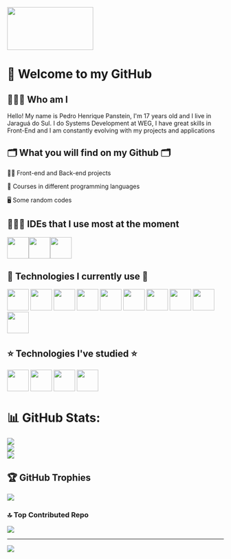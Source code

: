 <img src="" height="100px" width="200px" align="top">

# 👋 Welcome to my GitHub

## 🙋🏻‍♂️ Who am I

Hello! My name is Pedro Henrique Panstein, I'm 17 years old and I live in Jaraguá do Sul. I do Systems Development at WEG, I have great skills in Front-End and I am constantly evolving with my projects and applications

## 🗂️ What you will find on my Github 🗂️

👩‍💻 Front-end and Back-end projects

🤖 Courses in different programming languages

🖥️ Some random codes

## 👨🏽‍💻 IDEs that I use most at the moment
  <div style="display: flex;">
    <a href="https://code.visualstudio.com/"><img src="https://cdn.jsdelivr.net/gh/devicons/devicon@latest/icons/vscode/vscode-original.svg" height="50px"/></a>
    <a href="https://www.jetbrains.com/pt-br/idea/"><img src="https://cdn.jsdelivr.net/gh/devicons/devicon@latest/icons/intellij/intellij-original.svg" height="50px"/></a>
    <a href="https://developer.android.com/studio?hl=pt-br"><img src="https://cdn.jsdelivr.net/gh/devicons/devicon@latest/icons/androidstudio/androidstudio-      
    original.svg" height="50px"/></a>
  </div>
          
          
## 🌟 Technologies I currently use 🌟

<a href="https://www.alura.com.br/artigos/o-que-e-html-suas-tags-parte-1-estrutura-basica?srsltid=AfmBOorpGsv3AKPOVBrkDjl7keJGF-l1GIXqxhki-sWBpoWj3yJyKCJF"><img src="https://cdn.jsdelivr.net/gh/devicons/devicon@latest/icons/html5/html5-original.svg"  height="50px"/></a>
<a href="https://www.alura.com.br/artigos/css?srsltid=AfmBOoqUoDAE3VDHgYAxEIYNDXsZdKaC9pqD8Gg2dkJZaZT-1zML9U7u"><img src="https://cdn.jsdelivr.net/gh/devicons/devicon@latest/icons/css3/css3-original.svg" height="50px"/></a>
<a href="https://sass-lang.com/"><img src="https://cdn.jsdelivr.net/gh/devicons/devicon@latest/icons/sass/sass-original.svg" height="50px"/></a>
<a href="https://developer.mozilla.org/pt-BR/docs/Web/JavaScript"><img src="https://cdn.jsdelivr.net/gh/devicons/devicon@latest/icons/javascript/javascript-original.svg" height="50px"></a>
<a href="https://www.typescriptlang.org/"><img src="https://cdn.jsdelivr.net/gh/devicons/devicon@latest/icons/typescript/typescript-original.svg" height="50px"></a>
<a href="https://angular.dev/"><img src="https://cdn.jsdelivr.net/gh/devicons/devicon@latest/icons/angular/angular-original.svg" height="50px"></a>
<a href="https://www.java.com/pt-BR/"><img src="https://cdn.jsdelivr.net/gh/devicons/devicon@latest/icons/java/java-original.svg" height="50px"></a>
<a href="https://junit.org/junit5/"><img src="https://cdn.jsdelivr.net/gh/devicons/devicon@latest/icons/junit/junit-original.svg" height="50px"></a>
<a href="https://kotlinlang.org/"><img src="https://cdn.jsdelivr.net/gh/devicons/devicon@latest/icons/kotlin/kotlin-original.svg" height="50px"></a>
<a href="https://developer.mozilla.org/en-US/docs/Web/XML/XML_introduction"><img src="https://cdn.jsdelivr.net/gh/devicons/devicon@latest/icons/xml/xml-original.svg" height="50px"></a>
<a href=""><img  height="50px"></a>

## ⭐ Technologies I've studied ⭐

<a href="https://tailwindcss.com/"><img src="https://cdn.jsdelivr.net/gh/devicons/devicon@latest/icons/tailwindcss/tailwindcss-original.svg" height="50px"></a>
<a href="https://getbootstrap.com/"><img src="https://cdn.jsdelivr.net/gh/devicons/devicon@latest/icons/bootstrap/bootstrap-original.svg" height="50px"></a>
<a href="https://www.mysql.com/"><img src="https://cdn.jsdelivr.net/gh/devicons/devicon@latest/icons/mysql/mysql-original.svg" height="50px"></a>
<a href="https://firebase.google.com/?hl=pt-br"><img src="https://cdn.jsdelivr.net/gh/devicons/devicon@latest/icons/firebase/firebase-original.svg" height="50px"></a>

# 📊 GitHub Stats:
![](https://github-readme-stats.vercel.app/api?username=Pedro-Panstein&theme=dark&hide_border=false&include_all_commits=true&count_private=true)<br/>
![](https://github-readme-streak-stats.herokuapp.com/?user=Pedro-Panstein&theme=dark&hide_border=false)<br/>
![](https://github-readme-stats.vercel.app/api/top-langs/?username=Pedro-Panstein&theme=dark&hide_border=false&include_all_commits=true&count_private=true&layout=compact)

## 🏆 GitHub Trophies
![](https://github-profile-trophy.vercel.app/?username=Pedro-Panstein&theme=dark&no-frame=false&no-bg=false&margin-w=4)

### 🔝 Top Contributed Repo
![](https://github-contributor-stats.vercel.app/api?username=Pedro-Panstein&limit=5&theme=dark&combine_all_yearly_contributions=true)

---
[![](https://visitcount.itsvg.in/api?id=Pedro-Panstein&icon=0&color=0)](https://visitcount.itsvg.in)
